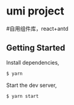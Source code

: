 # umi project
#自用组件库，react+antd
## Getting Started

Install dependencies,

```bash
$ yarn
```

Start the dev server,

```bash
$ yarn start
```
